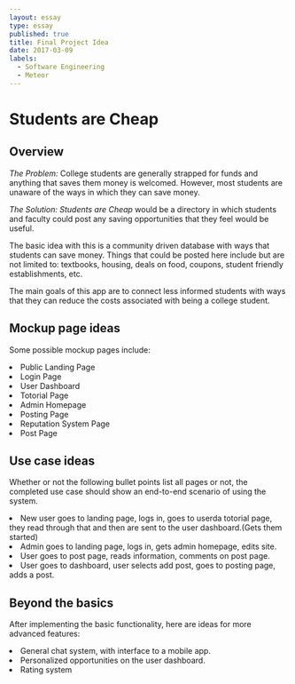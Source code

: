 ```yaml
---
layout: essay
type: essay
published: true
title: Final Project Idea
date: 2017-03-09
labels:
  - Software Engineering
  - Meteor
---
```


# Students are Cheap

## Overview 
*The Problem:*
College students are generally strapped for funds and anything that saves them money is welcomed. However, most students are unaware of the ways in which they can save money.

*The Solution:*
*Students are Cheap* would be a directory in which students and faculty could post any saving opportunities that they feel would be useful.

The basic idea with this is a community driven database with ways that students can save money. Things that could be posted here include but are not limited to: textbooks, housing, deals on food, coupons, student friendly establishments, etc.

The main goals of this app are to connect less informed students with ways that they can reduce the costs associated with being a college student.


## Mockup page ideas
Some possible mockup pages include:
<li>Public Landing Page</li>
<li>Login Page</li>
<li>User Dashboard</li>
<li>Totorial Page</li>
<li>Admin Homepage</li>
<li>Posting Page</li>
<li>Reputation System Page</li>
<li>Post Page</li>


## Use case ideas
Whether or not the following bullet points list all pages or not, the completed use case should show an end-to-end scenario of using the system.
<li>New user goes to landing page, logs in, goes to userda totorial page, they read through that and then are sent to the user dashboard.(Gets them started)</li>
<li>Admin goes to landing page, logs in, gets admin homepage, edits site.</li>
<li>User goes to post page, reads information, comments on post page.</li>
<li>User goes to dashboard, user selects add post, goes to posting page, adds a post.</li>


## Beyond the basics
After implementing the basic functionality, here are ideas for more advanced features:
<li>General chat system, with interface to a mobile app.</li>
<li>Personalized opportunities on the user dashboard.</li>
<li>Rating system</li>